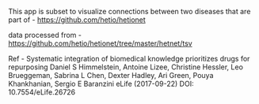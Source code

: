 This app is subset to visualize connections between two diseases that are part of - https://github.com/hetio/hetionet

data processed from -https://github.com/hetio/hetionet/tree/master/hetnet/tsv

Ref - Systematic integration of biomedical knowledge prioritizes drugs for repurposing
Daniel S Himmelstein, Antoine Lizee, Christine Hessler, Leo Brueggeman, Sabrina L Chen, Dexter Hadley, Ari Green, Pouya Khankhanian, Sergio E Baranzini
eLife (2017-09-22) DOI: 10.7554/eLife.26726
